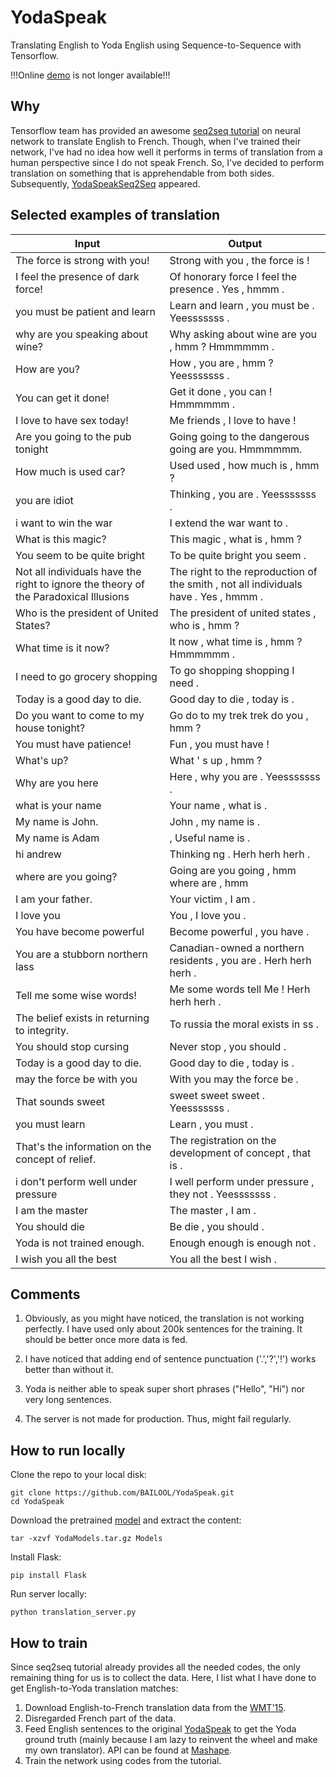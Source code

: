 # YodaSpeak
Translating English to Yoda English using Sequence-to-Sequence with Tensorflow.

!!!Online [demo](http://yodaspeakseq2seq.info/) is not longer available!!!

## Why
Tensorflow team has provided an awesome [seq2seq tutorial](https://www.tensorflow.org/versions/r1.3/tutorials/seq2seq) on neural network to translate English to French. Though, when I've trained their network, I've had no idea how well it performs in terms of translation from a human perspective since I do not speak French. So, I've decided to perform translation on something that is apprehendable from both sides. Subsequently, [YodaSpeakSeq2Seq](http://yodaspeakseq2seq.info/) appeared.

## Selected examples of translation
|Input|Output|
|-----|------|
| The force is strong with you!    |   Strong with you , the force is !   |
| I feel the presence of dark force!    | Of honorary force I feel the presence . Yes , hmmm .     |
| you must be patient and learn | Learn and learn , you must be . Yeesssssss . |
| why are you speaking about wine? | Why asking about wine are you , hmm ? Hmmmmmm . |
| How are you? | How , you are , hmm ? Yeesssssss . |
| You can get it done! | Get it done , you can ! Hmmmmmm . |
| I love to have sex today! | Me friends , I love to have ! |
| Are you going to the pub tonight | Going going to the dangerous going are you. Hmmmmmm. |
| How much is used car? | Used used , how much is , hmm ? |
| you are idiot | Thinking , you are . Yeesssssss . |
| i want to win the war | I extend the war want to . |
| What is this magic? | This magic , what is , hmm ? |
| You seem to be quite bright | To be quite bright you seem . |
| Not all individuals have the right to ignore the theory of the Paradoxical Illusions | The right to the reproduction of the smith , not all individuals have . Yes , hmmm . |
| Who is the president of United States? | The president of united states , who is , hmm ? |
| What time is it now? | It now , what time is , hmm ? Hmmmmmm . |
| I need to go grocery shopping | To go shopping shopping I need . |
| Today is a good day to die. | Good day to die , today is . | 
| Do you want to come to my house tonight? | Go do to my trek trek do you , hmm ? |
| You must have patience! | Fun , you must have ! |
| What's up?  | What ' s up , hmm ? |
| Why are you here | Here , why you are . Yeesssssss . |
| what is your name | Your name , what is . |
| My name is John. | John , my name is . |
| My name is Adam | , Useful name is . |
| hi andrew | Thinking ng . Herh herh herh . |
| where are you going? | Going are you going , hmm where are , hmm |
| I am your father. | Your victim , I am . |
| I love you | You , I love you . |
| You have become powerful | Become powerful , you have . |
| You are a stubborn northern lass | Canadian-owned a northern residents , you are . Herh herh herh . |
| Tell me some wise words! | Me some words tell Me ! Herh herh herh . |
| The belief exists in returning to integrity. | To russia the moral exists in ss . |
| You should stop cursing | Never stop , you should . |
| Today is a good day to die. | Good day to die , today is . |
| may the force be with you | With you may the force be . |
| That sounds sweet | sweet sweet sweet . Yeesssssss . |
| you must learn | Learn , you must . |
| That's the information on the concept of relief. | The registration on the development of concept , that is . |
| i don't perform well under pressure | I well perform under pressure , they not . Yeesssssss . |
| I am the master | The master , I am . |
| You should die    | Be die , you should .     |
| Yoda is not trained enough.| Enough enough is enough not . |
| I wish you all the best | You all the best I wish . |

## Comments

1. Obviously, as you might have noticed, the translation is not working perfectly. I have used only about 200k sentences for the training. It should be better once more data is fed.

2. I have noticed that adding end of sentence punctuation ('.','?','!') works better than without it.

3. Yoda is neither able to speak super short phrases ("Hello", "Hi") nor very long sentences.

2. The server is not made for production. Thus, might fail regularly.

## How to run locally
Clone the repo to your local disk:
```
git clone https://github.com/BAILOOL/YodaSpeak.git
cd YodaSpeak
```

Download the pretrained [model](https://1drv.ms/u/s!AiL1Yzy0p5Yhgxr4g5U_98J5VQvZ) and extract the content:
```
tar -xzvf YodaModels.tar.gz Models
```

Install Flask:
```
pip install Flask
```

Run server locally:
```
python translation_server.py
```

## How to train
Since seq2seq tutorial already provides all the needed codes, the only remaining thing for us is to collect the data. Here, I list what I have done to get English-to-Yoda translation matches:

1. Download English-to-French translation data from the [WMT'15](http://www.statmt.org/wmt15/translation-task.html).
2. Disregarded French part of the data.
3. Feed English sentences to the original [YodaSpeak](http://www.yodaspeak.co.uk/index.php) to get the Yoda ground truth (mainly because I am lazy to reinvent the wheel and make my own translator). API can be found at [Mashape](https://market.mashape.com/explore).
4. Train the network using codes from the tutorial.



